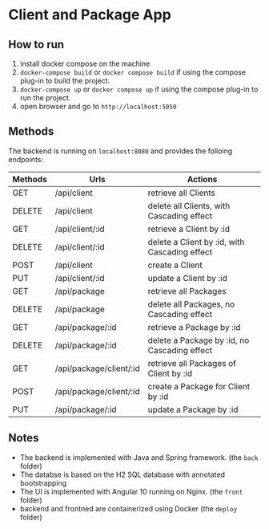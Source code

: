 # Client and Package App
## How to run
1. install docker compose on the machine
2. `docker-compose build` or `docker compose build` if using the compose plug-in to build the project.
3. `docker-compose up` or `docker compose up` if using the compose plug-in to run the project.
4. open browser and go to `http://localhost:5050`

## Methods
The backend is running on `localhost:8080` and provides the folloing endpoints:

| Methods | Urls | Actions |
| ------------ | ------------ | ------------ |
| GET | /api/client | retrieve all Clients |
| DELETE | /api/client  | delete all Clients, with Cascading effect |
| GET | /api/client/:id  | retrieve a Client by :id |
| DELETE | /api/client/:id  | delete a Client by :id, with Cascading effect |
| POST | /api/client  | create a Client |
| PUT | /api/client/:id  | update a Client by :id |
| GET | /api/package | retrieve all Packages |
| DELETE | /api/package  | delete all Packages, no Cascading effect |
| GET | /api/package/:id  | retrieve a Package by :id |
| DELETE | /api/package/:id  | delete a Package by :id, no Cascading effect |
| GET | /api/package/client/:id  | retrieve all Packages of Client by :id |
| POST | /api/package/client/:id  | create a Package for Client by :id |
| PUT | /api/package/:id  | update a Package by :id |

## Notes
- The backend is implemented with Java and Spring framework. (the `back` folder)
- The databse is based on the H2 SQL database with annotated bootstrapping
- The UI is implemented with Angular 10 running on Nginx. (the `front` folder)
- backend and frontned are containerized using Docker (the `deploy` folder)
